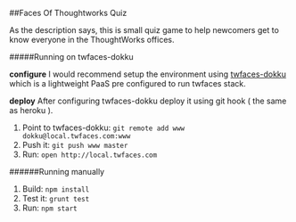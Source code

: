 ##Faces Of Thoughtworks Quiz

As the description says, this is small quiz game to help newcomers get to know everyone in the ThoughtWorks offices.

#####Running on twfaces-dokku

**configure**
I would recommend setup the environment using [twfaces-dokku](https://github.com/thiagofelix/twfaces-dokku) which is a lightweight PaaS pre configured to run twfaces stack.

**deploy**
After configuring twfaces-dokku deploy it using git hook ( the same as heroku ).
1.  Point to twfaces-dokku: ```git remote add www dokku@local.twfaces.com:www```
2.	Push it: ```git push www master```
3.  Run: ```open http://local.twfaces.com```


######Running manually
1.  Build: ```npm install```
2.  Test it: ```grunt test```
3.	Run: ```npm start```